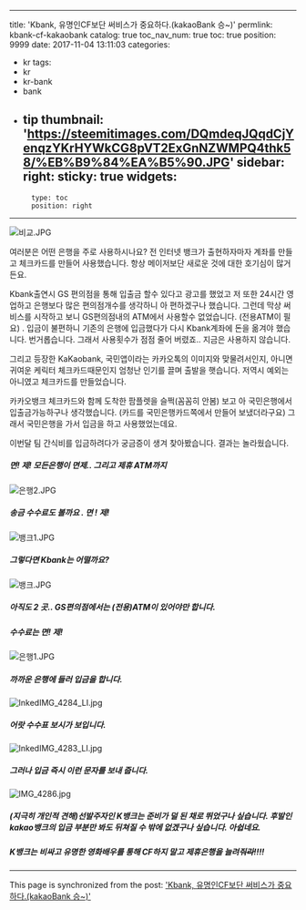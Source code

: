 
---
title: 'Kbank, 유명인CF보단 써비스가 중요하다.(kakaoBank 승~)'
permlink: kbank-cf-kakaobank
catalog: true
toc_nav_num: true
toc: true
position: 9999
date: 2017-11-04 13:11:03
categories:
- kr
tags:
- kr
- kr-bank
- bank
- tip
thumbnail: 'https://steemitimages.com/DQmdeqJQqdCjYenqzYKrHYWkCG8pVT2ExGnNZWMPQ4thk58/%EB%B9%84%EA%B5%90.JPG'
sidebar:
    right:
        sticky: true
widgets:
    -
        type: toc
        position: right
---


![비교.JPG](https://steemitimages.com/DQmdeqJQqdCjYenqzYKrHYWkCG8pVT2ExGnNZWMPQ4thk58/%EB%B9%84%EA%B5%90.JPG)

여러분은 어떤 은행을 주로 사용하시나요? 
전 인터넷 뱅크가 출현하자마자 계좌를 만들고 체크카드를 만들어 사용했습니다. 항상 메이저보단 새로운 것에 대한 호기심이 많거든요. 

Kbank출연시 GS 편의점을 통해 입출금 할수 있다고 광고를 했었고 저 또한 24시간 영업하고 은행보다 많은 편의점개수를 생각하니 아 편하겠구나 했습니다. 
그런데 막상 써비스를 시작하고 보니 GS편의점내의 ATM에서 사용할수 없었습니다. (전용ATM이 필요) . 입금이 불편하니 기존의 은행에 입금했다가 다시 Kbank계좌에 돈을 옮겨야 했습니다. 번거롭습니다. 그래서 사용횟수가 점점 줄어 버렸죠.. 지금은 사용하지 않습니다. 

그리고 등장한 KaKaobank, 국민앱이라는 카카오톡의 이미지와 맞물려서인지, 아니면 귀여운 케릭터 체크카드때문인지 엄청난 인기를 끌며 출발을 햇습니다. 저역시 예외는 아니였고 체크카드를 만들었습니다. 

카카오뱅크 체크카드와 함께 도착한 팜플렛을 슬쩍(꼼꼼히 안봄) 보고 아 국민은행에서 입출금가능하구나 생각했습니다. (카드를 국민은행카드쪽에서 만들어 보냈더라구요) 그래서 국민은행을 가서 입금을 하고 사용했었는데요. 

이번달 팀 간식비를 입금하려다가 궁금증이 생겨 찾아봤습니다. 결과는 놀라웠습니다. 
##### 면! 제!  모든은행이 면제.. 그리고 제휴 ATM까지 
![은행2.JPG](https://steemitimages.com/DQmZSNFBtFid1Ad6jWyRFQXJLVSUbWtRT4t1AcYN7ogw9bh/%EC%9D%80%ED%96%892.JPG)
##### 송금 수수료도 볼까요 . 면 ! 제!
![뱅크1.JPG](https://steemitimages.com/DQmR5uEmX9knNsMrzAJREFq4tomwTZuLpie6LnqF6dds25i/%EB%B1%85%ED%81%AC1.JPG)

##### 그렇다면 Kbank는 어떨까요?
![뱅크.JPG](https://steemitimages.com/DQmdwZnYUBwhhLQqKFEmn5aaLQBDei7jDfKBTyvmJ5Tq7g5/%EB%B1%85%ED%81%AC.JPG)
##### 아직도 2 곳.. GS편의점에서는 (전용)ATM이 있어야만 합니다.

##### 수수료는 면! 제!
![은행1.JPG](https://steemitimages.com/DQmQMtdaZ4UYBe4EbYH6JM9ijCcmtKZaKbntXaS88FejEvv/%EC%9D%80%ED%96%891.JPG)

##### 까까운 은행에 들러 입금을 합니다. 
![InkedIMG_4284_LI.jpg](https://steemitimages.com/DQmYNMr5HgJGenEC5T9Lfr5tDUE5w94JQ4BFe1pt4DEuHtT/InkedIMG_4284_LI.jpg)
##### 어랏 수수표 보시가 보입니다. 
 ![InkedIMG_4283_LI.jpg](https://steemitimages.com/DQmRhLw8dVoa7MmwEqVTTWfTUeEg4fCKT9iwFfjngo97mW2/InkedIMG_4283_LI.jpg)

##### 그러나 입금 즉시 이런 문자를 보내 줍니다. 
![IMG_4286.jpg](https://steemitimages.com/DQmYaYBziLJKHrhQ1xBiqSg5z5LUgY9CJXCiA1QhHPA7Lbb/IMG_4286.jpg)


##### (지극히 개인적 견해)선발주자인 K뱅크는 준비가 덜 된 채로 뛰었구나 싶습니다. 후발인 kakao뱅크의 입금 부분만 봐도 뒤쳐질 수 밖에 없겠구나 싶습니다. 아쉽네요. 
##### K뱅크는 비싸고 유명한 영화배우를 통해 CF하지 말고 제휴은행을 늘려줘~~~~라~~~~!!!!

- - -

This page is synchronized from the post: ['Kbank, 유명인CF보단 써비스가 중요하다.(kakaoBank 승~)'](https://steemit.com/@kingbit/kbank-cf-kakaobank)
